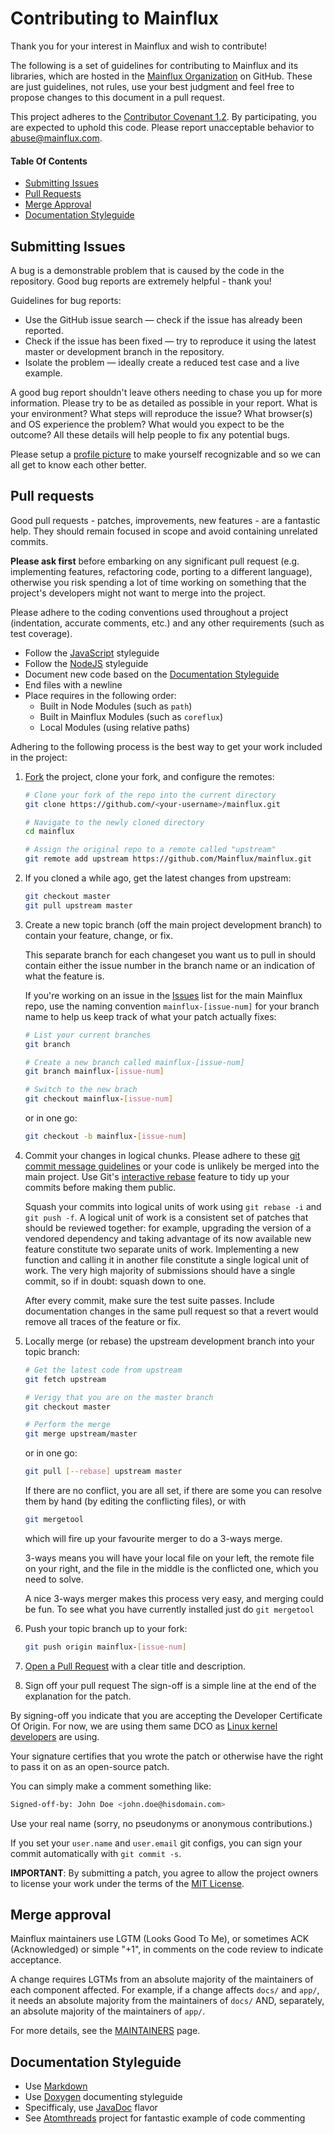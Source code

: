 # Contributing to Mainflux

Thank you for your interest in Mainflux and wish to contribute!

The following is a set of guidelines for contributing to Mainflux and its libraries,
which are hosted in the [Mainflux Organization](https://github.com/Mainflux) on GitHub.
These are just guidelines, not rules, use your best judgment and feel free to
propose changes to this document in a pull request.

This project adheres to the [Contributor Covenant 1.2](http://contributor-covenant.org/version/1/2/0).
By participating, you are expected to uphold this code. Please report unacceptable behavior to [abuse@mainflux.com](mailto:abuse@mainflux.com).

#### Table Of Contents

* [Submitting Issues](#submitting-issues)
* [Pull Requests](#pull-requests)
* [Merge Approval](#merge-approval)
* [Documentation Styleguide](#documentation-styleguide)

## Submitting Issues

A bug is a demonstrable problem that is caused by the code in the repository. Good bug reports are extremely helpful - thank you!

Guidelines for bug reports:

 - Use the GitHub issue search — check if the issue has already been reported.
 - Check if the issue has been fixed — try to reproduce it using the latest master or development branch in the repository.
 - Isolate the problem — ideally create a reduced test case and a live example.

A good bug report shouldn't leave others needing to chase you up for more information. Please try to be as detailed as possible in your report. What is your environment? What steps will reproduce the issue? What browser(s) and OS experience the problem? What would you expect to be the outcome? All these details will help people to fix any potential bugs.

Please setup a [profile picture](https://help.github.com/articles/how-do-i-set-up-my-profile-picture)
  to make yourself recognizable and so we can all get to know each other better.

## Pull requests

Good pull requests - patches, improvements, new features - are a fantastic
help. They should remain focused in scope and avoid containing unrelated
commits.

**Please ask first** before embarking on any significant pull request (e.g.
implementing features, refactoring code, porting to a different language),
otherwise you risk spending a lot of time working on something that the
project's developers might not want to merge into the project.

Please adhere to the coding conventions used throughout a project (indentation,
accurate comments, etc.) and any other requirements (such as test coverage).

* Follow the [JavaScript](https://github.com/styleguide/javascript) styleguide
* Follow the [NodeJS](https://github.com/felixge/node-style-guide) styleguide
* Document new code based on the [Documentation Styleguide](#documentation-styleguide)
* End files with a newline
* Place requires in the following order:
    * Built in Node Modules (such as `path`)
    * Built in Mainflux Modules (such as `coreflux`)
    * Local Modules (using relative paths)

Adhering to the following process is the best way to get your work
included in the project:

1. [Fork](https://help.github.com/articles/fork-a-repo/) the project, clone your
   fork, and configure the remotes:

   ```bash
   # Clone your fork of the repo into the current directory
   git clone https://github.com/<your-username>/mainflux.git

   # Navigate to the newly cloned directory
   cd mainflux

   # Assign the original repo to a remote called "upstream"
   git remote add upstream https://github.com/Mainflux/mainflux.git
   ```

2. If you cloned a while ago, get the latest changes from upstream:

   ```bash
   git checkout master
   git pull upstream master
   ```

3. Create a new topic branch (off the main project development branch) to
   contain your feature, change, or fix.

   This separate branch for each changeset you want us to pull in should contain
   either the issue number in the branch name or an indication of what the feature is.

   If you're working on an issue in the [Issues](https://github.com/Mainflux/mainflux/issues) list for the main Mainflux repo, use the naming convention `mainflux-[issue-num]` for your branch name to help us keep track of what your patch actually fixes:

   ```bash
   # List your current branches
   git branch

   # Create a new branch called mainflux-[issue-num]
   git branch mainflux-[issue-num]

   # Switch to the new brach
   git checkout mainflux-[issue-num]
    ```
   or in one go:

   ```bash
   git checkout -b mainflux-[issue-num]
   ```

4. Commit your changes in logical chunks. Please adhere to these [git commit
   message guidelines](http://tbaggery.com/2008/04/19/a-note-about-git-commit-messages.html)
   or your code is unlikely be merged into the main project. Use Git's
   [interactive rebase](https://help.github.com/articles/about-git-rebase/)
   feature to tidy up your commits before making them public.

   Squash your commits into logical units of work using `git rebase -i` and `git push -f`.
   A logical unit of work is a consistent set of patches that should be reviewed together: for example, upgrading the version of a vendored dependency and taking advantage of its now available new feature constitute two separate units of work. Implementing a new function and calling it in another file constitute a single logical unit of work. The very high majority of submissions should have a single commit, so if in doubt: squash down to one.

   After every commit, make sure the test suite passes. Include documentation changes in the same pull request so that a revert would remove all traces of the feature or fix.

5. Locally merge (or rebase) the upstream development branch into your topic branch:

   ```bash
   # Get the latest code from upstream
   git fetch upstream
   
   # Verigy that you are on the master branch
   git checkout master
   
   # Perform the merge
   git merge upstream/master
   ```
   or in one go:
   
   ```bash
   git pull [--rebase] upstream master
   ```
   If there are no conflict, you are all set, if there are some you can resolve them by hand
   (by editing the conflicting files), or with
   
   ```bash
   git mergetool
   ```
   which will fire up your favourite merger to do a 3-ways merge.
   
   3-ways means you will have your local file on your left, the remote file on your right, and the file in the middle
   is the conflicted one, which you need to solve.
   
   A nice 3-ways merger makes this process very easy, and merging could be fun. To see what you have currently
   installed just do `git mergetool`

6. Push your topic branch up to your fork:

   ```bash
   git push origin mainflux-[issue-num]
   ```

7. [Open a Pull Request](https://help.github.com/articles/using-pull-requests/)
    with a clear title and description.

8. Sign off your pull request
 The sign-off is a simple line at the end of the explanation for the patch.

 By signing-off you indicate that you are accepting the Developer Certificate Of Origin. For now, we are using them same DCO as [Linux kernel developers](http://elinux.org/Developer_Certificate_Of_Origin) are using.

 Your signature certifies that you wrote the patch or otherwise have the right to pass it on as an open-source patch.

 You can simply make a comment something like:

 ```bash
 Signed-off-by: John Doe <john.doe@hisdomain.com>
 ```

 Use your real name (sorry, no pseudonyms or anonymous contributions.)

 If you set your `user.name` and `user.email` git configs, you can sign your commit automatically with `git commit -s`.

**IMPORTANT**: By submitting a patch, you agree to allow the project
owners to license your work under the terms of the [MIT License](LICENSE).

## Merge approval

Mainflux maintainers use LGTM (Looks Good To Me), or sometimes ACK (Acknowledged) or simple "+1",
in comments on the code review to indicate acceptance.

A change requires LGTMs from an absolute majority of the maintainers of each
component affected. For example, if a change affects `docs/` and `app/`, it
needs an absolute majority from the maintainers of `docs/` AND, separately, an
absolute majority of the maintainers of `app/`.

For more details, see the [MAINTAINERS](MAINTAINERS) page.

## Documentation Styleguide

* Use [Markdown](https://daringfireball.net/projects/markdown)
* Use [Doxygen](https://www.stack.nl/~dimitri/doxygen/manual/docblocks.html) documenting styleguide
* Specifficaly, use [JavaDoc](https://en.wikipedia.org/wiki/Javadoc) flavor
* See [Atomthreads](https://github.com/kelvinlawson/atomthreads/blob/master/kernel/atomkernel.c) project for fantastic example of code commenting
